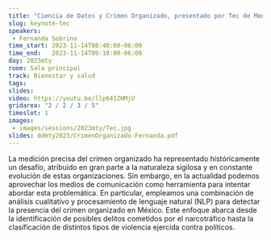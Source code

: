 ```yaml
---
title: "Ciencia de Datos y Crimen Organizado, presentado por Tec de Monterrey"
slug: keynote-tec
speakers:
 - Fernanda Sobrino
time_start: 2023-11-14T08:40:00-06:00
time_end:   2023-11-14T09:10:00-06:00
day: 2023mty
room: Sala principal 
track: Bienestar y salud
tags:
slides: 
video: https://youtu.be/llp641ZHMjU
gridarea: "2 / 2 / 3 / 5"
timeslot: 1
images:
 - images/sessions/2023mty/Tec.jpg
slides: ddmty2023/CrimenOrganizado-Fernanda.pdf
---
```


La medición precisa del crimen organizado ha representado históricamente un desafío, atribuido en gran parte a la naturaleza sigilosa y en constante evolución de estas organizaciones. Sin embargo, en la actualidad podemos aprovechar los medios de comunicación como herramienta para intentar abordar esta problemática. En particular, empleamos una combinación de análisis cualitativo y procesamiento de lenguaje natural (NLP) para detectar la presencia del crimen organizado en México. Este enfoque abarca desde la identificación de posibles delitos cometidos por el narcotráfico hasta la clasificación de distintos tipos de violencia ejercida contra políticos.
